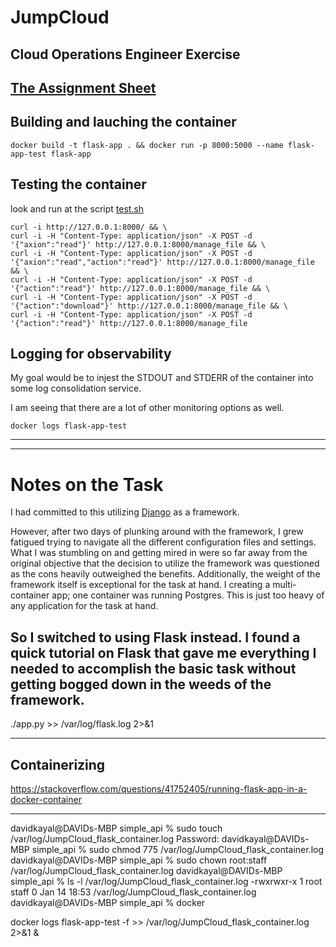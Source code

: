 # JumpCloud
Cloud Operations Engineer Exercise
---
[The Assignment Sheet](Cloud%20Operations%20Engineer%20Exercise%202021.pdf)
---
## Building and lauching the container 
```
docker build -t flask-app . && docker run -p 8000:5000 --name flask-app-test flask-app
```

## Testing the container

look and run at the script [test.sh](test.sh)

```
curl -i http://127.0.0.1:8000/ && \
curl -i -H "Content-Type: application/json" -X POST -d '{"axion":"read"}' http://127.0.0.1:8000/manage_file && \
curl -i -H "Content-Type: application/json" -X POST -d '{"axion":"read","action":"read"}' http://127.0.0.1:8000/manage_file && \
curl -i -H "Content-Type: application/json" -X POST -d '{"action":"read"}' http://127.0.0.1:8000/manage_file && \
curl -i -H "Content-Type: application/json" -X POST -d '{"action":"download"}' http://127.0.0.1:8000/manage_file && \
curl -i -H "Content-Type: application/json" -X POST -d '{"action":"read"}' http://127.0.0.1:8000/manage_file 
```

## Logging for observability

My goal would be to injest the STDOUT and STDERR of the container into some log consolidation service.

I am seeing that there are a lot of other monitoring options as well.

```
docker logs flask-app-test
```
---
---

# Notes on the Task

I had committed to this utilizing [Django](https://www.djangoproject.com/) as a framework.

However, after two days of plunking around with the framework, I grew fatigued trying to navigate all the different configuration files and settings.  What I was stumbling on and getting mired in were so far away from the original objective that the decision to utilize the framework was questioned as the cons heavily outweighed the benefits.  Additionally, the weight of the framework itself is exceptional for the task at hand.  I creating a multi-container app; one container was running Postgres.  This is just too heavy of any application for the task at hand.

So I switched to using Flask instead.   I found a quick tutorial on Flask that gave me everything I needed to accomplish the basic task without getting bogged down in the weeds of the framework.
---
./app.py >> /var/log/flask.log 2>&1


---
## Containerizing

https://stackoverflow.com/questions/41752405/running-flask-app-in-a-docker-container

---
davidkayal@DAVIDs-MBP simple_api % sudo touch /var/log/JumpCloud_flask_container.log
Password:
davidkayal@DAVIDs-MBP simple_api % sudo chmod 775 /var/log/JumpCloud_flask_container.log
davidkayal@DAVIDs-MBP simple_api % sudo chown root:staff /var/log/JumpCloud_flask_container.log
davidkayal@DAVIDs-MBP simple_api % ls -l /var/log/JumpCloud_flask_container.log
-rwxrwxr-x  1 root  staff  0 Jan 14 18:53 /var/log/JumpCloud_flask_container.log
davidkayal@DAVIDs-MBP simple_api % docker

docker logs flask-app-test -f >> /var/log/JumpCloud_flask_container.log 2>&1 &

